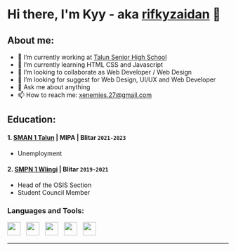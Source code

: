 # Hi there, I'm Kyy - aka [rifkyzaidan](https://www.youtube.com/channel/UCNtVKQZIVFwFn0sfZfQCgbg) 👋
## About me:
- 🔭 I’m currently working at [Talun Senior High School](https://instagram.com/osmatablitar?igshid=YmMyMTA2M2Y=)
- 🌱 I’m currently learning HTML CSS and Javascript
- 👯 I’m looking to collaborate as Web Developer / Web Design
- 🤔 I’m looking for suggest for Web Design, UI/UX and Web Developer
- 💬 Ask me about anything
- 📫 How to reach me: xenemies.27@gmail.com

## Education:

#### 1. [SMAN 1 Talun](http://sman1talun.sch.id/) | MIPA | Blitar `2021-2023`
   - Unemployment
 #### 2. [SMPN 1 Wlingi](https://smpn1wlingi.sch.id/) | Blitar `2019-2021`
   - Head of the OSIS Section
   - Student Council Member

### Languages and Tools:

[<img align="left" width="30px" src="https://cdn.icon-icons.com/icons2/1298/PNG/512/2333390-html-html5-internet-website_85590.png" style="padding-right:10px;" />][webdev]
[<img align="left" alt="" width="30px" src="https://cdn.icon-icons.com/icons2/512/PNG/512/css3-02_icon-icons.com_50917.png" style="padding-right:10px;" />][webdev]
[<img align="left" alt="" width="30px" src="https://cdn.icon-icons.com/icons2/2566/PNG/512/javascript_icon_153511.png" style="padding-right:10px;" />][webdev]
[<img align="left" alt="" width="30px" src="https://cdn.icon-icons.com/icons2/2248/PNG/512/react_icon_135264.png" style="padding-right:10px;" />][webdev]
[<img align="left" alt="" width="30px" src="https://cdn.icon-icons.com/icons2/3206/PNG/512/bootstrap_icon_195906.png" style="padding-right:0px;" />][webdev]

<br />
<br />

---

[webdev]: https://github.com/BangKyy/ngabskyy
